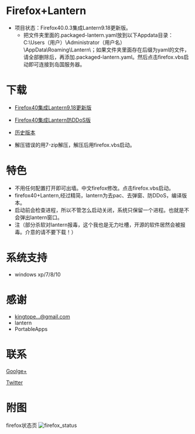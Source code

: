 
Firefox+Lantern
=================
* 项目状态：Firefox40.0.3集成Lantern9.18更新版。
  - 把文件夹里面的.packaged-lantern.yaml放到以下Appdata目录：C:\Users（用户）\Administrator（用户名）\AppData\Roaming\Lantern\；如果文件夹里面存在后缀为yaml的文件，请全部删除后，再添加.packaged-lantern.yaml。然后点击firefox.vbs启动即可连接到岛国服务器。

下载
=======
* [Firefox40集成Lantern9.18更新版](https://github.com/yeahwu/firefox/archive/master.zip)
  
* [Firefox40集成Lantern防DDoS版](https://github.com/yeahwu/wu/releases/download/Firefox/Firefox.DDoS.zip) 
 
* [历史版本](https://github.com/yeahwu/firefox/releases)

* 解压错误的用7-zip解压，解压后用firefox.vbs启动。

特色
=======
* 不用任何配置打开即可出墙。中文firefox修改。点击firefox.vbs启动。
* firefox40+Lantern,经过精简，lantern为去pac、去弹窗、防DDoS，编译版本。
* 启动前会检查进程，所以不管怎么启动关闭，系统只保留一个进程。也就是不会弹出lantern窗口。
* 注（部分杀软对lantern报毒，这个我也是无力吐槽，开源的软件居然会被报毒。介意的请不要下载！）

系统支持
=======
*  windows xp/7/8/10

感谢
====
* kingtope...@gmail.com
* lantern
* PortableApps

联系
=====
[Goolge+](https://plus.google.com/communities/101215702940766881013)

[Twitter](https://twitter.com/yeahwu404)


附图
=====
firefox状态页
![firefox_status](https://github.com/yeahwu/wu/blob/master/firefox8.JPG?raw=true)
